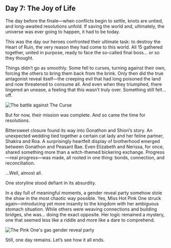 ## Day 7: The Joy of Life

The day before the finale—when conflicts begin to settle, knots are untied, and long-awaited resolutions unfold. If saving the world and, ultimately, the universe was ever going to happen, it had to be today.

This was the day our heroes confronted their ultimate task: to destroy the Heart of Ruin, the very reason they had come to this world. All 15 gathered together, united in purpose, ready to face the so-called final boss... or so they thought.

Things didn’t go as smoothly. Some fell to curses, turning against their own, forcing the others to bring them back from the brink. Only then did the true antagonist reveal itself—the creeping evil that had long poisoned the land and now threatened to consume all. And even when they triumphed, there lingered an unease, a feeling that this wasn’t truly over. Something still felt... off.

![The battle against The Curse](/images-opt/curse.webp)

But for now, their mission was complete. And so came the time for resolutions.

Bittersweet closure found its way into Gonathon and Shiori’s story. An unexpected wedding tied together a certain cat lady and her feline partner, Shakira and Roa. A surprisingly heartfelt display of brotherhood emerged between Gonathon and Peasant Bae. Even Elizabeth and Nerissa, for once, shared something more than a witch-themed bickering exchange. Progress—real progress—was made, all rooted in one thing: bonds, connection, and reconciliation.

...Well, almost all.

One storyline stood defiant in its absurdity.

In a day full of meaningful moments, a gender reveal party somehow stole the show in the most chaotic way possible. Yes, Miss Hot Pink One struck again—introducing yet more insanity to the kingdom with her ambiguous stomach situation. While others were weaving connections and building bridges, she was... doing the exact opposite. Her logic remained a mystery, one that seemed less like a riddle and more like a dare to comprehend.

![The Pink One's ~~gas~~ gender reveal party](/images-opt/gender.webp)

Still, one day remains. Let’s see how it all ends.